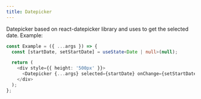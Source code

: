 ```yaml
---
title: Datepicker
---
```


Datepicker based on react-datepicker library and uses to get the selected date. Example:

```ts
const Example = ({ ...args }) => {
  const [startDate, setStartDate] = useState<Date | null>(null);

  return (
    <div style={{ height: '500px' }}>
      <Datepicker {...args} selected={startDate} onChange={setStartDate} />
    </div>
  );
};
```
